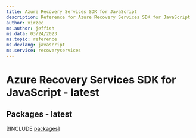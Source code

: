 ```yaml
---
title: Azure Recovery Services SDK for JavaScript
description: Reference for Azure Recovery Services SDK for JavaScript
author: xirzec
ms.author: jeffish
ms.data: 03/24/2023
ms.topic: reference
ms.devlang: javascript
ms.service: recoveryservices
---
```

# Azure Recovery Services SDK for JavaScript - latest
## Packages - latest
[!INCLUDE [packages](recovery-services-index.md)]